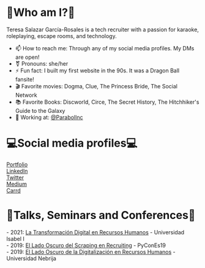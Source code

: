 <h1>🤗Who am I?🤗</H1>

Teresa Salazar García-Rosales is a tech recruiter with a passion for karaoke, roleplaying, escape rooms, and technology.

- 📫 How to reach me: Through any of my social media profiles. My DMs are open!
- ⚧️ Pronouns: she/her
- ⚡ Fun fact: I built my first website in the 90s. It was a Dragon Ball fansite! 
- 🎬 Favorite movies: Dogma, Clue, The Princess Bride, The Social Network
- 📚 Favorite Books: Discworld, Circe, The Secret History, The Hitchhiker's Guide to the Galaxy
- 🏦 Working at: <a href="https://github.com/ParabolInc">@ParabolInc</a>

<h1>💻Social media profiles💻</h1>
<a href="http://teresa-salazar.surge.sh/">Portfolio</a>
<br><a href="https://www.linkedin.com/in/seleccionit/">LinkedIn</a>
<br><a href="http://twitter.com/tsalazargr">Twitter</a>
<br><a href="https://tsalazargr.medium.com/">Medium</a>
<br><a href="https://tsalazargr.carrd.co/">Carrd</a>

<h1>🎤Talks, Seminars and Conferences🎤</h1>
- 2021: <a href="https://www.ui1.es/sala-de-prensa/webinar-en-la-universidad-isabel-i-sobre-la-transformacion-digital-en-opensistemas">La Transformación Digital en Recursos Humanos</a> - Universidad Isabel I 
<br>- 2019: <a href="https://www.youtube.com/watch?v=Z7gQGcVtBiM&feature=youtu.be">El Lado Oscuro del Scraping en Recruiting</a> - PyConEs19
<br>- 2019: <a href="https://www.nebrija.com/medios/informatica/2019/02/04/teresa-salazar-de-open-sistemas-nos-acerco-el-lado-oscuro-de-la-digitalizacion-en-recursos-humanos/">El Lado Oscuro de la Digitalización en Recursos Humanos</a> - Universidad Nebrija

<!--
**TSalazargr/TSalazargr** is a ✨ _special_ ✨ repository because its `README.md` (this file) appears on your GitHub profile.

Here are some ideas to get you started:

- 🔭 I’m currently working on ...
- 🌱 I’m currently learning ...
- 👯 I’m looking to collaborate on ...
- 🤔 I’m looking for help with ...
- 💬 Ask me about ...
- 📫 How to reach me: ...
- 😄 Pronouns: ...
- ⚡ Fun fact: ...
-->

